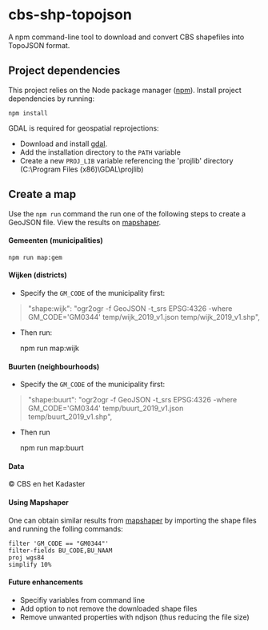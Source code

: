 # cbs-shp-topojson
A npm command-line tool to download and convert CBS shapefiles into TopoJSON format.

## Project dependencies
This project relies on the Node package manager ([npm](https://www.npmjs.com/)). Install project dependencies by running:

    npm install

GDAL is required for geospatial reprojections: 
* Download and install [gdal](https://gdal.org/). 
* Add the installation directory to the `PATH` variable
* Create a new `PROJ_LIB` variable referencing the 'projlib' directory (C:\Program Files (x86)\GDAL\projlib)


## Create a map

Use the `npm run` command the run one of the following steps to create a GeoJSON file. View the results on [mapshaper](https://mapshaper.org/).


####  Gemeenten (municipalities)

    npm run map:gem


#### Wijken (districts)

* Specify the `GM_CODE` of the municipality first:
> "shape:wijk": "ogr2ogr -f GeoJSON -t_srs EPSG:4326 -where GM_CODE='GM0344' temp/wijk_2019_v1.json temp/wijk_2019_v1.shp",

* Then run:


    npm run map:wijk



#### Buurten (neighbourhoods)

* Specify the `GM_CODE` of the municipality first:
> "shape:buurt": "ogr2ogr -f GeoJSON -t_srs EPSG:4326 -where GM_CODE='GM0344' temp/buurt_2019_v1.json temp/buurt_2019_v1.shp",

* Then run


    npm run map:buurt



#### Data

&copy; CBS en het Kadaster




#### Using Mapshaper

One can obtain similar results from [mapshaper](https://mapshaper.org/) by importing the shape files and running the folling commands:

    filter 'GM_CODE == "GM0344"'
    filter-fields BU_CODE,BU_NAAM
    proj wgs84
    simplify 10%



#### Future enhancements

* Specifiy variables from command line
* Add option to not remove the downloaded shape files 
* Remove unwanted properties with ndjson (thus reducing the file size)